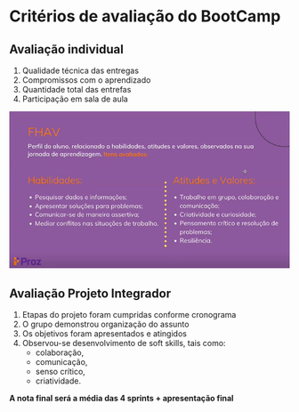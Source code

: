 # Critérios de avaliação do BootCamp

## Avaliação individual
1. Qualidade técnica das entregas
2. Compromissos com o aprendizado
3. Quantidade total das entrefas
4. Participação em sala de aula

![FHAV](/Avaliacao-BootCamp/FHAV.png)

## Avaliação Projeto Integrador
1. Etapas do projeto foram cumpridas conforme cronograma
2. O grupo demonstrou organização do assunto
3. Os objetivos foram apresentados e atingidos
4. Observou-se desenvolvimento de soft skills, tais como:
    - colaboração,
    - comunicação, 
    - senso crítico, 
    - criatividade.  
    
**A nota final será a média das 4 sprints + apresentação final**